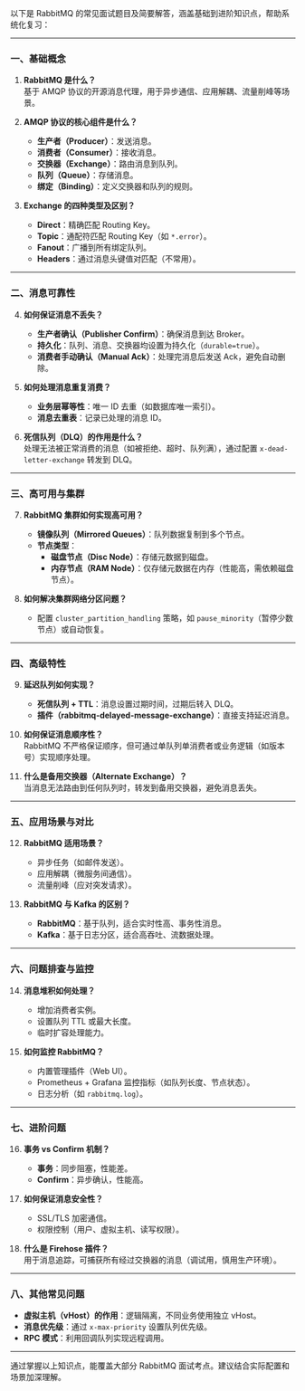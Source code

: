 以下是 RabbitMQ 的常见面试题目及简要解答，涵盖基础到进阶知识点，帮助系统化复习：

---

### **一、基础概念**
1. **RabbitMQ 是什么？**  
   基于 AMQP 协议的开源消息代理，用于异步通信、应用解耦、流量削峰等场景。

2. **AMQP 协议的核心组件是什么？**  
   - **生产者（Producer）**：发送消息。  
   - **消费者（Consumer）**：接收消息。  
   - **交换器（Exchange）**：路由消息到队列。  
   - **队列（Queue）**：存储消息。  
   - **绑定（Binding）**：定义交换器和队列的规则。

3. **Exchange 的四种类型及区别？**  
   - **Direct**：精确匹配 Routing Key。  
   - **Topic**：通配符匹配 Routing Key（如 `*.error`）。  
   - **Fanout**：广播到所有绑定队列。  
   - **Headers**：通过消息头键值对匹配（不常用）。

---

### **二、消息可靠性**
4. **如何保证消息不丢失？**  
   - **生产者确认（Publisher Confirm）**：确保消息到达 Broker。  
   - **持久化**：队列、消息、交换器均设置为持久化（`durable=true`）。  
   - **消费者手动确认（Manual Ack）**：处理完消息后发送 Ack，避免自动删除。

5. **如何处理消息重复消费？**  
   - **业务层幂等性**：唯一 ID 去重（如数据库唯一索引）。  
   - **消息去重表**：记录已处理的消息 ID。

6. **死信队列（DLQ）的作用是什么？**  
   处理无法被正常消费的消息（如被拒绝、超时、队列满），通过配置 `x-dead-letter-exchange` 转发到 DLQ。

---

### **三、高可用与集群**
7. **RabbitMQ 集群如何实现高可用？**  
   - **镜像队列（Mirrored Queues）**：队列数据复制到多个节点。  
   - **节点类型**：  
     - **磁盘节点（Disc Node）**：存储元数据到磁盘。  
     - **内存节点（RAM Node）**：仅存储元数据在内存（性能高，需依赖磁盘节点）。

8. **如何解决集群网络分区问题？**  
   - 配置 `cluster_partition_handling` 策略，如 `pause_minority`（暂停少数节点）或自动恢复。

---

### **四、高级特性**
9. **延迟队列如何实现？**  
   - **死信队列 + TTL**：消息设置过期时间，过期后转入 DLQ。  
   - **插件（rabbitmq-delayed-message-exchange）**：直接支持延迟消息。

10. **如何保证消息顺序性？**  
    RabbitMQ 不严格保证顺序，但可通过单队列单消费者或业务逻辑（如版本号）实现顺序处理。

11. **什么是备用交换器（Alternate Exchange）？**  
    当消息无法路由到任何队列时，转发到备用交换器，避免消息丢失。

---

### **五、应用场景与对比**
12. **RabbitMQ 适用场景？**  
    - 异步任务（如邮件发送）。  
    - 应用解耦（微服务间通信）。  
    - 流量削峰（应对突发请求）。

13. **RabbitMQ 与 Kafka 的区别？**  
    - **RabbitMQ**：基于队列，适合实时性高、事务性消息。  
    - **Kafka**：基于日志分区，适合高吞吐、流数据处理。

---

### **六、问题排查与监控**
14. **消息堆积如何处理？**  
    - 增加消费者实例。  
    - 设置队列 TTL 或最大长度。  
    - 临时扩容处理能力。

15. **如何监控 RabbitMQ？**  
    - 内置管理插件（Web UI）。  
    - Prometheus + Grafana 监控指标（如队列长度、节点状态）。  
    - 日志分析（如 `rabbitmq.log`）。

---

### **七、进阶问题**
16. **事务 vs Confirm 机制？**  
    - **事务**：同步阻塞，性能差。  
    - **Confirm**：异步确认，性能高。

17. **如何保证消息安全性？**  
    - SSL/TLS 加密通信。  
    - 权限控制（用户、虚拟主机、读写权限）。

18. **什么是 Firehose 插件？**  
    用于消息追踪，可捕获所有经过交换器的消息（调试用，慎用生产环境）。

---

### **八、其他常见问题**
- **虚拟主机（vHost）的作用**：逻辑隔离，不同业务使用独立 vHost。  
- **消息优先级**：通过 `x-max-priority` 设置队列优先级。  
- **RPC 模式**：利用回调队列实现远程调用。

---

通过掌握以上知识点，能覆盖大部分 RabbitMQ 面试考点。建议结合实际配置和场景加深理解。